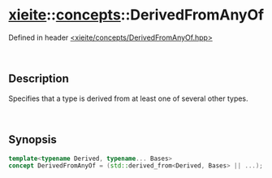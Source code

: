 # [xieite](../xieite.md)\:\:[concepts](../concepts.md)\:\:DerivedFromAnyOf
Defined in header [<xieite/concepts/DerivedFromAnyOf.hpp>](../../include/xieite/concepts/DerivedFromAnyOf.hpp)

&nbsp;

## Description
Specifies that a type is derived from at least one of several other types.

&nbsp;

## Synopsis
```cpp
template<typename Derived, typename... Bases>
concept DerivedFromAnyOf = (std::derived_from<Derived, Bases> || ...);
```
